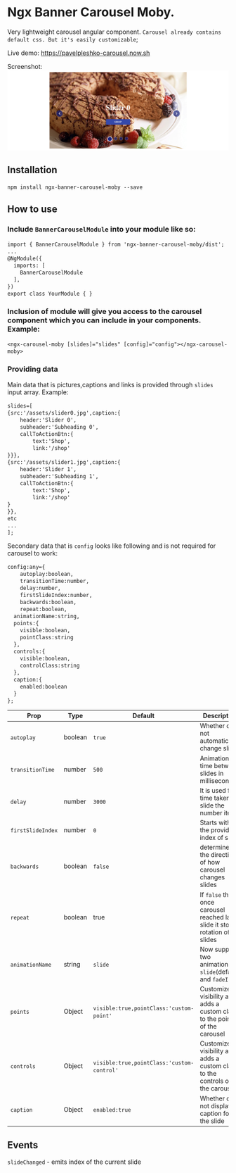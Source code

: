 
# Ngx Banner Carousel Moby.
Very lightweight carousel angular component.
`Carousel already contains default css. But it's easily customizable`;

Live demo: https://pavelpleshko-carousel.now.sh

Screenshot:
![screen carousel](screen_carousel.png)

## Installation

`npm install ngx-banner-carousel-moby --save`

## How to use

### Include `BannerCarouselModule` into your module like so:
```
import { BannerCarouselModule } from 'ngx-banner-carousel-moby/dist';
...
@NgModule({
  imports: [
    BannerCarouselModule
  ],
})
export class YourModule { }
```


### Inclusion of module will give you access to the carousel component which you can include in your components. Example:
```
<ngx-carousel-moby [slides]="slides" [config]="config"></ngx-carousel-moby>
```

### Providing data
Main data that is pictures,captions and links is provided through `slides` input array. Example:
```
slides=[
{src:'/assets/slider0.jpg',caption:{
	header:'Slider 0',
	subheader:'Subheading 0',
	callToActionBtn:{
		text:'Shop',
		link:'/shop'
}}},
{src:'/assets/slider1.jpg',caption:{
	header:'Slider 1',
	subheader:'Subheading 1',
	callToActionBtn:{
		text:'Shop',
		link:'/shop'
}
}},
etc
...
];
``` 
Secondary data that is `config` looks like following and is not required for carousel to work:
```
config:any={
	autoplay:boolean,
	transitionTime:number,
	delay:number,
	firstSlideIndex:number,
	backwards:boolean,
	repeat:boolean,
  animationName:string,
  points:{
    visible:boolean,
    pointClass:string
  },
  controls:{
    visible:boolean,
    controlClass:string
  },
  caption:{
    enabled:boolean
  }
};
```

| Prop | Type | Default | Description |
| --- | --- | --- | --- |
| `autoplay` | boolean | `true` | Whether or not automatically change slides |
| `transitionTime` | number | `500` | Animation time between slides in milliseconds |
| `delay` | number | `3000` | It is used for time taken to slide the number items |
| `firstSlideIndex` | number | `0` | Starts with the provided index of slide |
| `backwards` | boolean | `false` | determines the direction of how carousel changes slides |
| `repeat` | boolean | true | If `false` then once carousel reached last slide it stops rotation of the slides |
| `animationName` | string | `slide` | Now supports two animations: `slide`(default) and `fadeIn` |
| `points` | Object | `visible:true,pointClass:'custom-point'` | Customizes visibility and adds a custom class to the points of the carousel |
| `controls` | Object | `visible:true,pointClass:'custom-control'` |  Customizes visibility and adds a custom class to the controls of the carousel |
| `caption` | Object | `enabled:true` | Whether or not display caption for the slide |

## Events 
`slideChanged` - emits index of the current slide

